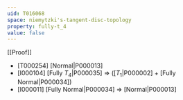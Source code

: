 ```yaml
---
uid: T016068
space: niemytzki's-tangent-disc-topology
property: fully-t_4
value: false
---
```

[[Proof]]

* [T000254] [Normal|P000013]
* [I000104] [Fully $T_4$|P000035] => ([$T_1$|P000002] + [Fully Normal|P000034])
* [I000011] [Fully Normal|P000034] => [Normal|P000013]

